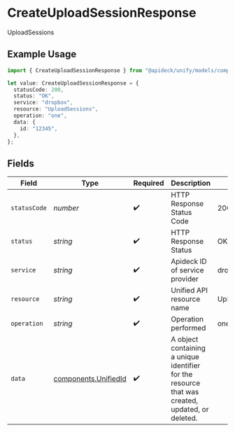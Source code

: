 # CreateUploadSessionResponse

UploadSessions

## Example Usage

```typescript
import { CreateUploadSessionResponse } from "@apideck/unify/models/components";

let value: CreateUploadSessionResponse = {
  statusCode: 200,
  status: "OK",
  service: "dropbox",
  resource: "UploadSessions",
  operation: "one",
  data: {
    id: "12345",
  },
};
```

## Fields

| Field                                                                                           | Type                                                                                            | Required                                                                                        | Description                                                                                     | Example                                                                                         |
| ----------------------------------------------------------------------------------------------- | ----------------------------------------------------------------------------------------------- | ----------------------------------------------------------------------------------------------- | ----------------------------------------------------------------------------------------------- | ----------------------------------------------------------------------------------------------- |
| `statusCode`                                                                                    | *number*                                                                                        | :heavy_check_mark:                                                                              | HTTP Response Status Code                                                                       | 200                                                                                             |
| `status`                                                                                        | *string*                                                                                        | :heavy_check_mark:                                                                              | HTTP Response Status                                                                            | OK                                                                                              |
| `service`                                                                                       | *string*                                                                                        | :heavy_check_mark:                                                                              | Apideck ID of service provider                                                                  | dropbox                                                                                         |
| `resource`                                                                                      | *string*                                                                                        | :heavy_check_mark:                                                                              | Unified API resource name                                                                       | UploadSessions                                                                                  |
| `operation`                                                                                     | *string*                                                                                        | :heavy_check_mark:                                                                              | Operation performed                                                                             | one                                                                                             |
| `data`                                                                                          | [components.UnifiedId](../../models/components/unifiedid.md)                                    | :heavy_check_mark:                                                                              | A object containing a unique identifier for the resource that was created, updated, or deleted. |                                                                                                 |